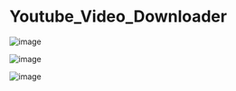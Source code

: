 # Youtube_Video_Downloader
![image](https://user-images.githubusercontent.com/56937775/129455848-60deb970-9492-4541-accd-1a6103ebf415.png)

![image](https://user-images.githubusercontent.com/56937775/129455858-54beb148-0a61-46d5-a003-6223fedd6804.png)

![image](https://user-images.githubusercontent.com/56937775/129455867-54e2bd2a-7149-43a1-a368-54a1fd4530e5.png)

